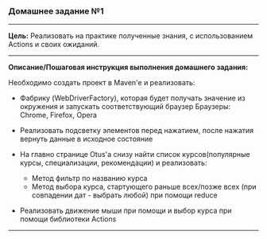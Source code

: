### Домашнее задание №1

---
**Цель:**
Реализовать на практике полученные знания, с использованием Actions и своих ожиданий.

---

**Описание/Пошаговая инструкция выполнения домашнего задания:**

Необходимо создать проект в Maven'e и реализовать:

* Фабрику (WebDriverFactory), которая будет получать значение из окружения и запускать соответствующий браузер
Браузеры: Chrome, Firefox, Opera

* Реализовать подсветку элементов перед нажатием, после нажатия вернуть данные в исходное состояние

* На главно странице Otus'a снизу найти список курсов(популярные курсы, специализации, рекомендации) и реализовать:
  * Метод фильтр по названию курса
  + Метод выбора курса, стартующего раньше всех/позже всех (при совпадении дат - выбрать любой) при помощи reduce

* Реализовать движение мыши при помощи и выбор курса при помощи библиотеки Actions

---